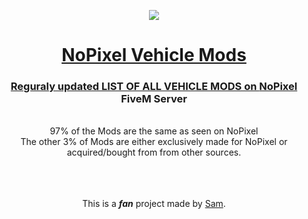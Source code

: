   <p align="center">
    <img src="https://github.com/yungsamd17/yungsamd17.github.io/assets/64147848/368bdcfc-ba03-4dfe-ae78-640844fcc15b">
</p>
  
<h1> <div align="center"><a href="https://yungsamd17.github.io/carmods/">NoPixel Vehicle Mods</div> </h1>

<div align="center">
  <h3><b>Reguraly updated LIST OF ALL VEHICLE MODS on <a href="https://www.nopixel.net">NoPixel</a> FiveM Server</b></h3>
<br>
  97% of the Mods are the same as seen on NoPixel
  <br>
  The other 3% of Mods are either exclusively made for NoPixel or acquired/bought from from other sources.
  <br>
  <br>
  <br>
  <br>
  <p>This is a <b><em>fan</em></b> project made by <a href="https://twitter.com/yungsamd17">Sam</a>.</p>
</div>